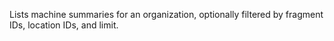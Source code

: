 Lists machine summaries for an organization, optionally filtered by fragment IDs, location IDs, and limit.
